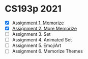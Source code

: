 # CS193p 2021

- [x] [Assignment 1. Memorize](https://github.com/apriakhin/cs193p-2021/tree/assignment/assignment1%2Fmemorize)
- [x] [Assignment 2. More Memorize](https://github.com/apriakhin/cs193p-2021/tree/assignment/assignment2/more-memorize)
- [ ] Assignment 3. Set
- [ ] Assignment 4. Animated Set
- [ ] Assignment 5. EmojiArt
- [ ] Assignment 6. Memorize Themes
